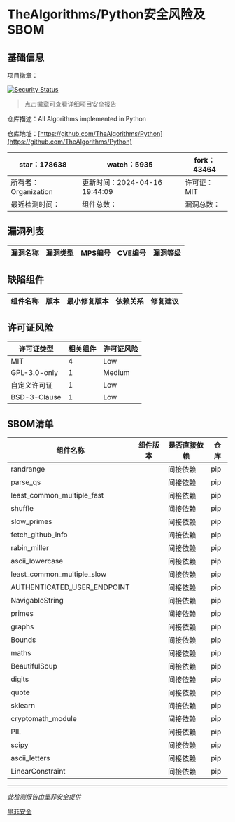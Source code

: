 # TheAlgorithms/Python安全风险及SBOM

## 基础信息

项目徽章：

[![Security Status](https://www.murphysec.com/platform3/v31/badge/1780303316529057792.svg)](https://www.murphysec.com/console/report/1682968214659424256/1780303316529057792)

> 点击徽章可查看详细项目安全报告

仓库描述：All Algorithms implemented in Python

仓库地址：[https://github.com/TheAlgorithms/Python](https://github.com/TheAlgorithms/Python)

| star：178638 | watch：5935 | fork：43464 |
| ----------- | -------------- | ------------ |
| 所有者：Organization | 更新时间：2024-04-16 19:44:09 | 许可证：MIT |
| 最近检测时间： | 组件总数： | 漏洞总数： |




## 漏洞列表

| 漏洞名称 | 漏洞类型 | MPS编号 | CVE编号 | 漏洞等级 |
| ------- | ------ | ------- | ------ | ----- |





## 缺陷组件

| 组件名称 | 版本 | 最小修复版本 | 依赖关系 | 修复建议 |
| -------- | ---- | ------------ | -------- | -------- |





## 许可证风险

| 许可证类型 | 相关组件 | 许可证风险 |
| ---------- | -------- | ---------- |
|MIT|4|Low|
|GPL-3.0-only|1|Medium|
|自定义许可证|1|Low|
|BSD-3-Clause|1|Low|




## SBOM清单

| 组件名称 | 组件版本 | 是否直接依赖 | 仓库 |
| -------- | -------- | ------------ | ---- |
|randrange||间接依赖|pip|
|parse_qs||间接依赖|pip|
|least_common_multiple_fast||间接依赖|pip|
|shuffle||间接依赖|pip|
|slow_primes||间接依赖|pip|
|fetch_github_info||间接依赖|pip|
|rabin_miller||间接依赖|pip|
|ascii_lowercase||间接依赖|pip|
|least_common_multiple_slow||间接依赖|pip|
|AUTHENTICATED_USER_ENDPOINT||间接依赖|pip|
|NavigableString||间接依赖|pip|
|primes||间接依赖|pip|
|graphs||间接依赖|pip|
|Bounds||间接依赖|pip|
|maths||间接依赖|pip|
|BeautifulSoup||间接依赖|pip|
|digits||间接依赖|pip|
|quote||间接依赖|pip|
|sklearn||间接依赖|pip|
|cryptomath_module||间接依赖|pip|
|PIL||间接依赖|pip|
|scipy||间接依赖|pip|
|ascii_letters||间接依赖|pip|
|LinearConstraint||间接依赖|pip|


------

*此检测报告由墨菲安全提供*

[墨菲安全](www.murphysec.com)